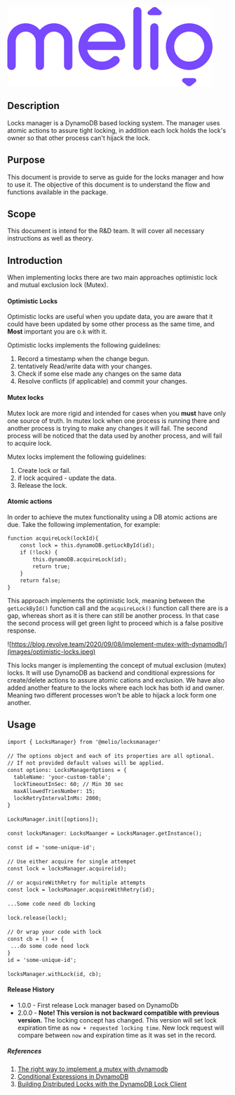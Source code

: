 ![logo](images/melio-logo.svg)

## Description

Locks manager is a DynamoDB based locking system.
The manager uses atomic actions to assure tight locking,
in addition each lock holds the lock's owner so that other process can't hijack the lock.

## Purpose
This document is provide to serve as guide for the locks manager and how to use it.
The objective of this document is to understand the flow and functions available in the package.

## Scope
This document is intend for the R&D team.
It will cover all necessary instructions as well as theory.

## Introduction
When implementing locks there are two main approaches optimistic lock and mutual exclusion lock (Mutex).

#### Optimistic Locks
Optimistic locks are useful when you update data, you are aware that it could have
been updated by some other process as the same time,
and **Most** important you are o.k with it.

Optimistic locks implements the following guidelines:
1. Record a timestamp when the change begun.
2. tentatively Read/write data with your changes.
3. Check if some else made any changes on the same data
4. Resolve conflicts (if applicable) and commit your changes.

#### Mutex locks
Mutex lock are more rigid and intended for cases when you **must** have only one source of truth.
In mutex lock when one process is running there and another process is trying to make any changes
it will fail.
The second process will be noticed that the data used by another process,
and will fail to acquire lock.

Mutex locks implement the following guidelines:
1. Create lock or fail.
2. if lock acquired - update the data.
3. Release the lock.

#### Atomic actions
In order to achieve the mutex functionality using a DB atomic actions are due.
Take the following implementation, for example:

``` 
function acquireLock(lockId){
    const lock = this.dynamoDB.getLockById(id);
    if (!lock) {
        this.dynamoDB.acquireLock(id);
        return true;
    }
    return false;
}
``` 
This approach implements the optimistic lock, meaning between the ```getLockById()``` function call
and the ```acquireLock()``` function call there are is a gap, whereas short as it is there can still
be another process.
In that case the second process will get green light to proceed which is a false positive response.

![https://blog.revolve.team/2020/09/08/implement-mutex-with-dynamodb/](images/optimistic-locks.jpeg)


This locks manger is implementing the concept of mutual exclusion (mutex) locks.
It will use DynamoDB as backend and conditional expressions for create/delete actions
to assure atomic cations and exclusion.
We have also added another feature to the locks where each lock has both id and owner.  
Meaning two different processes won't be able to hijack a lock form one another.



## Usage

```
import { LocksManager} from '@melio/locksmanager'

// The options object and each of its properties are all optional.
// If not provided default values will be applied.
const options: LocksManagerOptions = {
  tableName: 'your-custom-table';
  lockTimeoutInSec: 60; // Min 30 sec
  maxAllowedTriesNumber: 15;
  lockRetryIntervalInMs: 2000;
}

LocksManager.init([options]);

const locksManager: LocksMaanger = LocksManager.getInstance();

const id = 'some-unique-id';

// Use either acquire for single attempet  
const lock = locksManager.acquire(id);

// or acquireWithRetry for multiple attempts
const lock = locksManager.acquireWithRetry(id);

...Some code need db locking 

lock.release(lock);

// Or wrap your code with lock
const cb = () => {
 ...do some code need lock
}
id = 'some-unique-id';

locksManager.withLock(id, cb);
```

#### Release History
 * 1.0.0 - First release Lock manager based on DynamoDb
 * 2.0.0 - **Note! This version is not backward compatible with previous version.** The locking concept has changed. This version will set lock expiration time as `now + requested locking time`. New lock request will compare between `now` and expiration time as it was set in the record.

##### References
1. [The right way to implement a mutex with dynamodb](https://blog.revolve.team/2020/09/08/implement-mutex-with-dynamodb/)
2. [Conditional Expressions in DynamoDB](https://docs.aws.amazon.com/amazondynamodb/latest/developerguide/Expressions.ConditionExpressions.html)
3. [Building Distributed Locks with the DynamoDB Lock Client](https://aws.amazon.com/blogs/database/building-distributed-locks-with-the-dynamodb-lock-client/)



